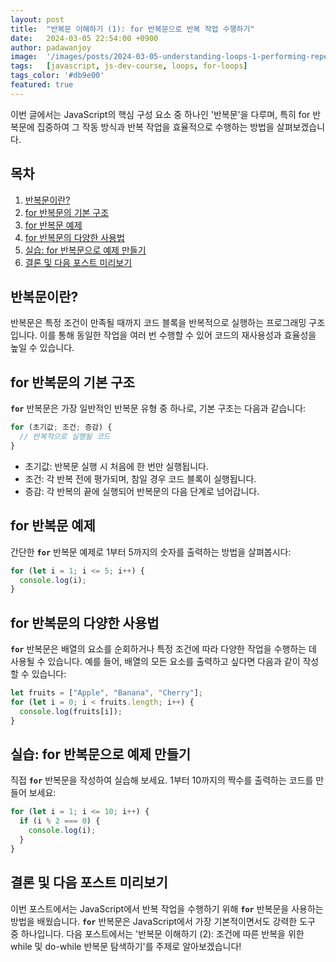 ```yaml
---
layout: post
title:  "반복문 이해하기 (1): for 반복문으로 반복 작업 수행하기"
date:   2024-03-05 22:54:00 +0900
author: padawanjoy
image:  '/images/posts/2024-03-05-understanding-loops-1-performing-repetitive-tasks-with-for-loops/01.webp'
tags:   [javascript, js-dev-course, loops, for-loops]
tags_color: '#db9e00'
featured: true
---
```

이번 글에서는 JavaScript의 핵심 구성 요소 중 하나인 '반복문'을 다루며, 특히 for 반복문에 집중하여 그 작동 방식과 반복 작업을 효율적으로 수행하는 방법을 살펴보겠습니다.

## 목차
1. [반복문이란?](#반복문이란)
2. [for 반복문의 기본 구조](#for-반복문의-기본-구조)
3. [for 반복문 예제](#for-반복문-예제)
4. [for 반복문의 다양한 사용법](#for-반복문의-다양한-사용법)
5. [실습: for 반복문으로 예제 만들기](#실습-for-반복문으로-예제-만들기)
6. [결론 및 다음 포스트 미리보기](#결론-및-다음-포스트-미리보기)

## 반복문이란?
반복문은 특정 조건이 만족될 때까지 코드 블록을 반복적으로 실행하는 프로그래밍 구조입니다. 이를 통해 동일한 작업을 여러 번 수행할 수 있어 코드의 재사용성과 효율성을 높일 수 있습니다.

## for 반복문의 기본 구조
**`for`** 반복문은 가장 일반적인 반복문 유형 중 하나로, 기본 구조는 다음과 같습니다:

```javascript
for (초기값; 조건; 증감) {
  // 반복적으로 실행될 코드
}
```

- 초기값: 반복문 실행 시 처음에 한 번만 실행됩니다.
- 조건: 각 반복 전에 평가되며, 참일 경우 코드 블록이 실행됩니다.
- 증감: 각 반복의 끝에 실행되어 반복문의 다음 단계로 넘어갑니다.

## for 반복문 예제
간단한 **`for`** 반복문 예제로 1부터 5까지의 숫자를 출력하는 방법을 살펴봅시다:

```javascript
for (let i = 1; i <= 5; i++) {
  console.log(i);
}
```

## for 반복문의 다양한 사용법
**`for`** 반복문은 배열의 요소를 순회하거나 특정 조건에 따라 다양한 작업을 수행하는 데 사용될 수 있습니다. 예를 들어, 배열의 모든 요소를 출력하고 싶다면 다음과 같이 작성할 수 있습니다:

```javascript
let fruits = ["Apple", "Banana", "Cherry"];
for (let i = 0; i < fruits.length; i++) {
  console.log(fruits[i]);
}
```

## 실습: for 반복문으로 예제 만들기
직접 **`for`** 반복문을 작성하여 실습해 보세요. 1부터 10까지의 짝수를 출력하는 코드를 만들어 보세요:

```javascript
for (let i = 1; i <= 10; i++) {
  if (i % 2 === 0) {
    console.log(i);
  }
}
```

## 결론 및 다음 포스트 미리보기
이번 포스트에서는 JavaScript에서 반복 작업을 수행하기 위해 **`for`** 반복문을 사용하는 방법을 배웠습니다. **`for`** 반복문은 JavaScript에서 가장 기본적이면서도 강력한 도구 중 하나입니다. 다음 포스트에서는 '반복문 이해하기 (2): 조건에 따른 반복을 위한 while 및 do-while 반복문 탐색하기'를 주제로 알아보겠습니다!